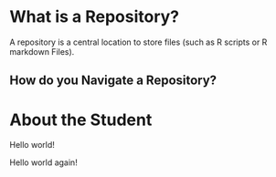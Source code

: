 # What is a Repository?

A repository is a central location to store files (such as R scripts or R markdown Files).

## How do you Navigate a Repository?

# About the Student

Hello world!

Hello world again!